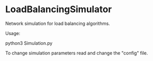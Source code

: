 # LoadBalancingSimulator
Network simulation for load balancing algorithms.

Usage:

python3 Simulation.py

To change simulation parameters read and change the "config" file.
